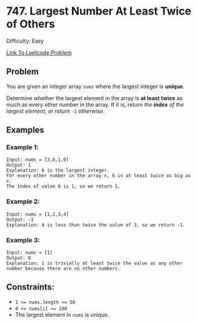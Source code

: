 # 747. Largest Number At Least Twice of Others
Difficulty: Easy

[Link To Leetcode Problem](https://leetcode.com/problems/largest-number-at-least-twice-of-others/)

## Problem
You are given an integer array `nums` where the largest integer is **unique**.

Determine whether the largest element in the array is **at least twice** as much as every other number in the array. If it is, return *the **index** of the largest element, or return* `-1` *otherwise*.

## Examples
### Example 1:
```
Input: nums = [3,6,1,0]
Output: 1
Explanation: 6 is the largest integer.
For every other number in the array x, 6 is at least twice as big as x.
The index of value 6 is 1, so we return 1.
```
### Example 2:
```
Input: nums = [1,2,3,4]
Output: -1
Explanation: 4 is less than twice the value of 3, so we return -1.
```
### Example 3:
```
Input: nums = [1]
Output: 0
Explanation: 1 is trivially at least twice the value as any other number because there are no other numbers.
```

## Constraints:
- `1 <= nums.length <= 50`
- `0 <= nums[i] <= 100`
- The largest element in `nums` is unique.